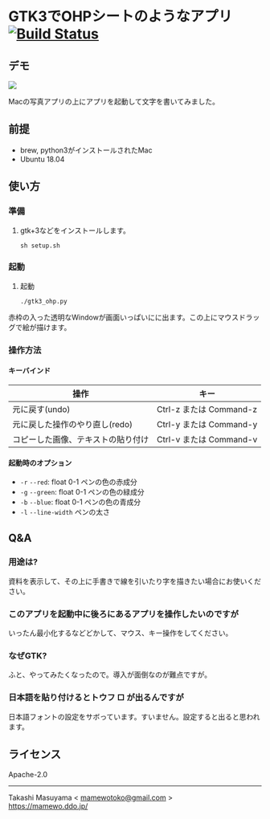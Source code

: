 GTK3でOHPシートのようなアプリ [![Build Status](https://travis-ci.org/mamewotoko/pygtk_ohp_app.svg?branch=master)](https://travis-ci.org/mamewotoko/pygtk_ohp_app)
=========================

## デモ

[![](http://img.youtube.com/vi/iN-biqblD2g/0.jpg)](http://www.youtube.com/watch?v=iN-biqblD2g "家にいよう")

Macの写真アプリの上にアプリを起動して文字を書いてみました。

## 前提
* brew, python3がインストールされたMac
* Ubuntu 18.04

## 使い方
### 準備
1. gtk+3などをインストールします。

    ```
    sh setup.sh
    ```

### 起動

1. 起動

    ```
    ./gtk3_ohp.py
    ```

赤枠の入った透明なWindowが画面いっぱいにに出ます。この上にマウスドラッグで絵が描けます。

### 操作方法

#### キーバインド

操作|キー
---------------|----------
元に戻す(undo)|Ctrl-z または Command-z
元に戻した操作のやり直し(redo)|Ctrl-y または Command-y
コピーした画像、テキストの貼り付け|Ctrl-v または Command-v

#### 起動時のオプション

* `-r` `--red`: float 0-1 ペンの色の赤成分
* `-g` `--green`: float 0-1 ペンの色の緑成分
* `-b` `--blue`: float 0-1 ペンの色の青成分
* `-l` `--line-width` ペンの太さ

## Q&A
### 用途は?

資料を表示して、その上に手書きで線を引いたり字を描きたい場合にお使いください。

### このアプリを起動中に後ろにあるアプリを操作したいのですが

いったん最小化するなどどかして、マウス、キー操作をしてください。

### なぜGTK?

ふと、やってみたくなったので。導入が面倒なのが難点ですが。

### 日本語を貼り付けるとトウフ □ が出るんですが

日本語フォントの設定をサボっています。すいません。設定すると出ると思われます。

## ライセンス

Apache-2.0

----
Takashi Masuyama < mamewotoko@gmail.com >  
https://mamewo.ddo.jp/
